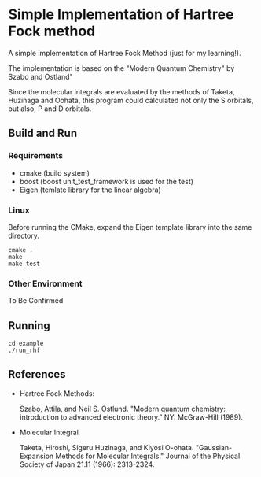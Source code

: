 Simple Implementation of Hartree Fock method
=======================

A simple implementation of Hartree Fock Method (just for my learning!).

The implementation is based on the "Modern Quantum Chemistry" by Szabo and Ostland"

Since the molecular integrals are evaluated by the methods of Taketa, Huzinaga and Oohata, this program could calculated not only the S orbitals, but also, P and D orbitals. 

Build and Run
------------

### Requirements

- cmake (build system)
- boost (boost unit_test_framework is used for the test)
- Eigen (temlate library for the linear algebra)


### Linux

Before running the CMake, expand the Eigen template library into the same directory.


 ``` shell
 cmake .
 make 
 make test
 ```

### Other Environment

To Be Confirmed


Running
-------
 ```shell
 cd example
 ./run_rhf
 ```
 
 
References
------------

* Hartree Fock Methods: 

	Szabo, Attila, and Neil S. Ostlund. "Modern quantum chemistry: introduction to advanced electronic theory." NY: McGraw-Hill (1989).

* Molecular Integral

	Taketa, Hiroshi, Sigeru Huzinaga, and Kiyosi O-ohata. "Gaussian-Expansion Methods for Molecular Integrals." Journal of the Physical Society of Japan 21.11 (1966): 2313-2324.